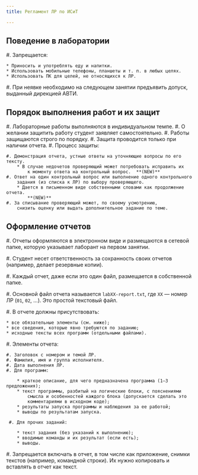 ```yaml
---
title: Регламент ЛР по ИСиТ

---
```


## Поведение в лаборатории

#. Запрещается:

    * Приносить и употреблять еду и напитки.
    * Использовать мобильные телефоны, планшеты и т. п. в любых целях.
    * Использовать ПК для целей, не относящихся к ЛР.

#. При неявке необходимо на следующем занятии предъявить допуск,
    выданный дирекцией АВТИ.


## Порядок выполнения работ и их защит

#. Лабораторные работы выполняются в индивидуальном темпе.
#. О желании защитить работу студент заявляет самостоятельно.
#. Работы защищаются строго по порядку.
#. Защита проводится только при наличии отчета.
#. Процесс защиты:

    #. Демонстрация отчета, устные ответы на уточняющие вопросы по его тексту.
        * В случае недочетов проверяющий может потребовать исправить их
            к моменту ответа на контрольный вопрос.  **(NEW)**
    #. Ответ на один контрольный вопрос или выполнение одного контрольного
        задания (из списка к ЛР) по выбору проверяющего.
        * Дается в письменном виде собственными словами как продолжение отчета.
            **(NEW)**
    #. За списывание проверяющий может, по своему усмотрению,
        снизить оценку или выдать дополнительное задание по теме.


## Оформление отчетов

#. Отчеты оформляются в электронном виде и размещаются в сетевой папке,
    которую указывает лаборант на первом занятии.

#. Студент несет ответственность за сохранность своих отчетов
    (например, делает резервные копии).

#. Каждый отчет, даже если это один файл, размещается в собственной папке.

#. Основной файл отчета называется `labXX-report.txt`, где `XX` — номер ЛР
    (`01`, `02`, …).  Это простой текстовый файл.

#. В отчете должны присутствовать:

    * все обязательные элементы (см. ниже);
    * все сведения, которые явно требуются по заданию;
    * исходные тексты всех программ (отдельными файлами).

#. Элементы отчета:

    #. Заголовок с номером и темой ЛР.
    #. Фамилия, имя и группа исполнителя.
    #. Дата выполнения ЛР.
    #. Для программ:

        * краткое описание, для чего предназначена программа (1—3 предложения);
        * текст программы, разбитый на логические блоки, с пояснениями
            смысла и особенностей каждого блока (допускается сделать это
            комментариями в исходном коде);
        * результаты запуска программы и наблюдения за ее работой;
        * выводы по результатам запуска.

     #. Для прочих заданий:

        * текст задания (без указаний к выполнению);
        * вводимые команды и их результат (если есть);
        * выводы.

#. Запрещается включать в отчет, в том числе как приложение,
    снимки текстов (например, командной строки).
    Их нужно копировать и вставлять в отчет как текст.
